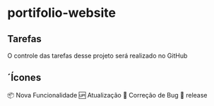 # portifolio-website

## Tarefas

O controle das tarefas desse projeto será realizado no GitHub

## ´Ícones

:package: Nova Funcionalidade
:up: Atualização
:lady_beetle: Correção de Bug
:checkered_flag: release
